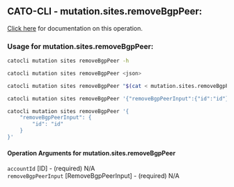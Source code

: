 
## CATO-CLI - mutation.sites.removeBgpPeer:
[Click here](https://api.catonetworks.com/documentation/#mutation-mutation.sites.removeBgpPeer) for documentation on this operation.

### Usage for mutation.sites.removeBgpPeer:

```bash
catocli mutation sites removeBgpPeer -h

catocli mutation sites removeBgpPeer <json>

catocli mutation sites removeBgpPeer "$(cat < mutation.sites.removeBgpPeer.json)"

catocli mutation sites removeBgpPeer '{"removeBgpPeerInput":{"id":"id"}}'

catocli mutation sites removeBgpPeer '{
    "removeBgpPeerInput": {
        "id": "id"
    }
}'
```

#### Operation Arguments for mutation.sites.removeBgpPeer ####

`accountId` [ID] - (required) N/A    
`removeBgpPeerInput` [RemoveBgpPeerInput] - (required) N/A    

